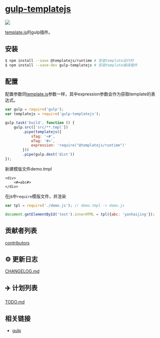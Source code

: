 # [gulp-templatejs](https://github.com/yanhaijing/blob/master/packages/gulp-templatejs)
[![](https://img.shields.io/badge/Powered%20by-jslib%20base-brightgreen.svg)](https://github.com/yanhaijing/jslib-base)

[template.js](https://github.com/yanhaijing/template.js)的gulp插件。

## 安装

```bash
$ npm install --save @templatejs/runtime # 安装template运行时
$ npm install --save-dev gulp-templatejs # 安装template编译插件
```

## 配置
配置参数同[template.js](https://github.com/yanhaijing/template.js/blob/master/doc/api.md#templateconfig)参数一样，其中expression参数会作为获取template的表达式。

```js
var gulp = require('gulp');
var templatejs = require('gulp-templatejs');

gulp.task('build', function () {
    gulp.src(['src/**.tmpl'])
        .pipe(templatejs({
            sTag: '<#',
            eTag: '#>',
            expression: 'require("@templatejs/runtime")'
        }))
        .pipe(gulp.dest('dist'))
});

```
新建模版文件demo.tmpl

```
<div>
    <#=abc#>
</div>
```
在js中`require`模版文件，并渲染

```js
var tpl = require('./demo.js'); // demo.tmpl -> demo.js

document.getElementById('test').innerHTML = tpl({abc: 'yanhaijing'});
```

## 贡献者列表

[contributors](https://github.com/yanhaijing/template.js/graphs/contributors)

## :gear: 更新日志
[CHANGELOG.md](https://github.com/yanhaijing/template.js/blob/master/CHANGELOG.md)

## :airplane: 计划列表
[TODO.md](https://github.com/yanhaijing/template.js/blob/master/TODO.md)

## 相关链接

- [gulp](https://gulpjs.com/)
